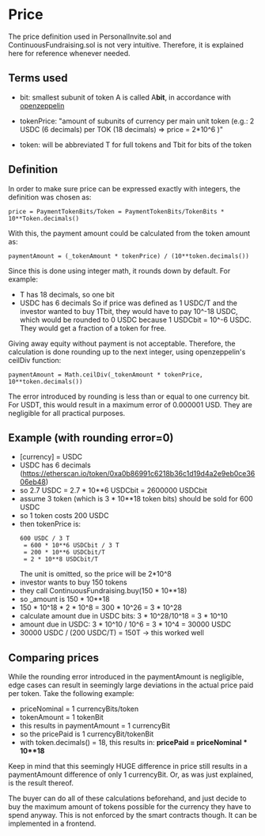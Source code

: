 # Price

The price definition used in PersonalInvite.sol and ContinuousFundraising.sol is not very intuitive. Therefore, it is explained here for reference whenever needed.

## Terms used

- bit: smallest subunit of token A is called A**bit**, in accordance with [openzeppelin](https://docs.openzeppelin.com/contracts/2.x/crowdsales#crowdsale-rate)

- tokenPrice: "amount of subunits of currency per main unit token (e.g.: 2 USDC (6 decimals) per TOK (18 decimals) => price = 2\*10^6 )"
- token: will be abbreviated T for full tokens and Tbit for bits of the token

## Definition

In order to make sure price can be expressed exactly with integers, the definition was chosen as:

```solidity
price = PaymentTokenBits/Token = PaymentTokenBits/TokenBits * 10**Token.decimals()
```

With this, the payment amount could be calculated from the token amount as:

```solidity
paymentAmount = (_tokenAmount * tokenPrice) / (10**token.decimals())
```

Since this is done using integer math, it rounds down by default. For example:

- T has 18 decimals, so one bit
- USDC has 6 decimals
  So if price was defined as 1 USDC/T and the investor wanted to buy 1Tbit, they would have to pay 10^-18 USDC, which would be rounded to 0 USDC because 1 USDCbit = 10^-6 USDC. They would get a fraction of a token for free.

Giving away equity without payment is not acceptable. Therefore, the calculation is done rounding up to the next integer, using openzeppelin's ceilDiv function:

```solidity
paymentAmount = Math.ceilDiv(_tokenAmount * tokenPrice,  10**token.decimals())
```

The error introduced by rounding is less than or equal to one currency bit. For USDT, this would result in a maximum error of 0.000001 USD. They are negligible for all practical purposes.

## Example (with rounding error=0)

- [currency] = USDC
- USDC has 6 decimals (https://etherscan.io/token/0xa0b86991c6218b36c1d19d4a2e9eb0ce3606eb48)
- so 2.7 USDC = 2.7 \* 10\*\*6 USDCbit = 2600000 USDCbit
- assume 3 token (which is 3 \* 10\*\*18 token bits) should be sold for 600 USDC
- so 1 token costs 200 USDC
- then tokenPrice is:
  ```solidity
  600 USDC / 3 T
   = 600 * 10**6 USDCbit / 3 T
   = 200 * 10**6 USDCbit/T
   = 2 * 10**8 USDCbit/T
  ```
  The unit is omitted, so the price will be 2\*10^8
- investor wants to buy 150 tokens
- they call ContinuousFundraising.buy(150 \* 10\*\*18)
- so \_amount is 150 \* 10\*\*18
- 150 \* 10^18 \* 2 \* 10^8 = 300 \* 10^26 = 3 \* 10^28
- calculate amount due in USDC bits: 3 \* 10^28/10^18 = 3 \* 10^10
- amount due in USDC: 3 \* 10^10 / 10^6 = 3 \* 10^4 = 30000 USDC
- 30000 USDC / (200 USDC/T) = 150T -> this worked well

## Comparing prices

While the rounding error introduced in the paymentAmount is negligible, edge cases can result in seemingly large deviations in the actual price paid per token.
Take the following example:

- priceNominal = 1 currencyBits/token
- tokenAmount = 1 tokenBit
- this results in paymentAmount = 1 currencyBit
- so the pricePaid is 1 currencyBit/tokenBit
- with token.decimals() = 18, this results in: **pricePaid = priceNominal \* 10\*\*18**

Keep in mind that this seemingly HUGE difference in price still results in a paymentAmount difference of only 1 currencyBit. Or, as was just explained, is the result thereof.

The buyer can do all of these calculations beforehand, and just decide to buy the maximum amount of tokens possible for the currency they have to spend anyway. This is not enforced by the smart contracts though. It can be implemented in a frontend.
